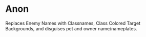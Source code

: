 # Anon
Replaces Enemy Names with Classnames, Class Colored Target Backgrounds, and disguises pet and owner name/nameplates.


